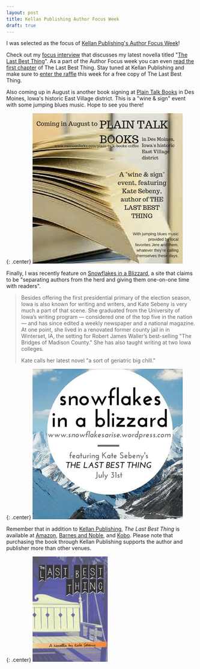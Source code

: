 ```yaml
---
layout: post
title: Kellan Publishing Author Focus Week
draft: true
---
```


I was selected as the focus of [Kellan Publishing's Author Focus Week](http://www.kellanpublishing.com/wordpress/2015/07/28/focus-kate-sebeny-on-the-last-best-thing/)!

Check out my [focus interview](http://www.kellanpublishing.com/wordpress/2015/07/27/focus-interview-with-kate-sebeny/) that discusses my latest novella titled "[The Last Best Thing](http://kellanpublishing.3dcartstores.com/The-Last-Best-Thing_p_34.html?AffId=9)". As a part of the Author Focus week you can even [read the first chapter](http://www.kellanpublishing.com/wordpress/2015/07/29/the-last-best-thing/) of The Last Best Thing. Stay tuned at Kellan Publishing and make sure to [enter the raffle](http://kellanpublishing.com/index.php/raffles/) this week for a free copy of The Last Best Thing.

Also coming up in August is another book signing at [Plain Talk Books](http://www.raccoonforks.com/plain-talk-books-coffee/) in Des Moines, Iowa's historic East Village district.  This is a "wine & sign" event with some jumping blues music.  Hope to see you there!

{: .center}
[![The Last Best Thing Book Signing](https://raw.githubusercontent.com/KateSebeny/katesebeny.github.io/master/images/TheLastBestThing/BookSigning2.png)](http://www.raccoonforks.com/plain-talk-books-coffee/)

Finally, I was recently feature on [Snowflakes in a Blizzard](https://snowflakesarise.wordpress.com/2015/07/27/weather-report-july-27/), a site that claims to be "separating authors from the herd and giving them one-on-one time with readers".

> Besides offering the first presidential primary of the election season, Iowa is also known for writing and writers, and Kate Sebeny is very much a part of that scene. She graduated from the University of Iowa’s writing program — considered one of the top five in the nation — and has since edited a weekly newspaper and a national magazine. At one point, she lived in a renovated former county jail in in Winterset, IA, the setting for Robert James Waller’s best-selling "The Bridges of Madison County." She has also taught writing at two Iowa colleges.
> 
> Kate calls her latest novel "a sort of geriatric big chill."

{: .center}
[![The Last Best Thing Book Signing](https://raw.githubusercontent.com/KateSebeny/katesebeny.github.io/master/images/TheLastBestThing/SnowflakesInABlizzard.png)](https://snowflakesarise.wordpress.com/2015/07/27/weather-report-july-27/)

Remember that in addition to [Kellan Publishing](http://kellanpublishing.3dcartstores.com/The-Last-Best-Thing_p_34.html?AffId=9), *The Last Best Thing* is available at [Amazon](http://www.amazon.com/dp/B00WQ4OT2S), [Barnes and Noble](http://www.barnesandnoble.com/w/the-last-best-thing-kate-sebeny/1121813215?ean=9781511681001), and [Kobo](https://store.kobobooks.com/en-US/ebook/the-last-best-thing). Please note that purchasing the book through Kellan Publishing supports the author and publisher more than other venues.

{: .center}
[![The Last Best Thing](https://raw.githubusercontent.com/KateSebeny/katesebeny.github.io/master/images/TheLastBestThing/TheLastBestThingFrontCover.jpg "The Last Best Thing")](http://kellanpublishing.3dcartstores.com/The-Last-Best-Thing_p_34.html?AffId=9)